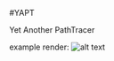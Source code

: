 #YAPT

Yet Another PathTracer

example render:
![alt text](https://github.com/owmywrists/YAPT/tree/master/example.gif)
